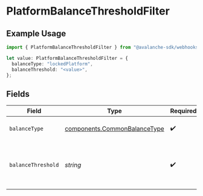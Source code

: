 # PlatformBalanceThresholdFilter

## Example Usage

```typescript
import { PlatformBalanceThresholdFilter } from "@avalanche-sdk/webhooks/models/components";

let value: PlatformBalanceThresholdFilter = {
  balanceType: "lockedPlatform",
  balanceThreshold: "<value>",
};
```

## Fields

| Field                                                                        | Type                                                                         | Required                                                                     | Description                                                                  |
| ---------------------------------------------------------------------------- | ---------------------------------------------------------------------------- | ---------------------------------------------------------------------------- | ---------------------------------------------------------------------------- |
| `balanceType`                                                                | [components.CommonBalanceType](../../models/components/commonbalancetype.md) | :heavy_check_mark:                                                           | Type of balance to monitor                                                   |
| `balanceThreshold`                                                           | *string*                                                                     | :heavy_check_mark:                                                           | Threshold for balance corresponding to balanceType in nAVAX                  |